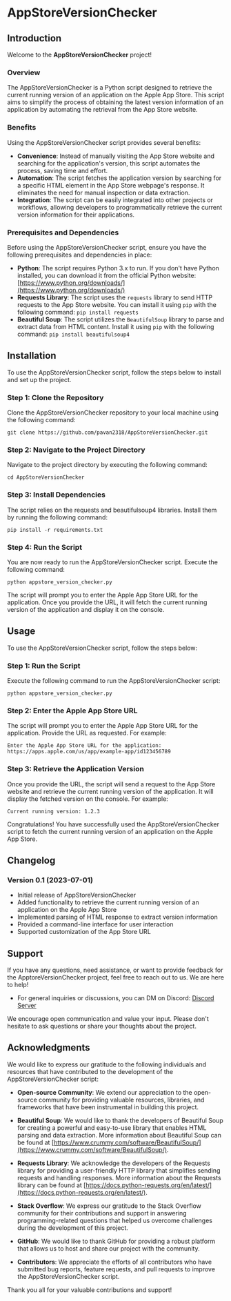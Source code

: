 # AppStoreVersionChecker
## Introduction

Welcome to the **AppStoreVersionChecker** project!

### Overview
The AppStoreVersionChecker is a Python script designed to retrieve the current running version of an application on the Apple App Store. This script aims to simplify the process of obtaining the latest version information of an application by automating the retrieval from the App Store website.

### Benefits
Using the AppStoreVersionChecker script provides several benefits:
- **Convenience**: Instead of manually visiting the App Store website and searching for the application's version, this script automates the process, saving time and effort.
- **Automation**: The script fetches the application version by searching for a specific HTML element in the App Store webpage's response. It eliminates the need for manual inspection or data extraction.
- **Integration**: The script can be easily integrated into other projects or workflows, allowing developers to programmatically retrieve the current version information for their applications.

### Prerequisites and Dependencies
Before using the AppStoreVersionChecker script, ensure you have the following prerequisites and dependencies in place:
- **Python**: The script requires Python 3.x to run. If you don't have Python installed, you can download it from the official Python website: [https://www.python.org/downloads/](https://www.python.org/downloads/)
- **Requests Library**: The script uses the `requests` library to send HTTP requests to the App Store website. You can install it using `pip` with the following command: `pip install requests`
- **Beautiful Soup**: The script utilizes the `BeautifulSoup` library to parse and extract data from HTML content. Install it using `pip` with the following command: `pip install beautifulsoup4`

## Installation

To use the AppStoreVersionChecker script, follow the steps below to install and set up the project.

### Step 1: Clone the Repository
Clone the AppStoreVersionChecker repository to your local machine using the following command:
```
git clone https://github.com/pavan2318/AppStoreVersionChecker.git
```
### Step 2: Navigate to the Project Directory
Navigate to the project directory by executing the following command:
```
cd AppStoreVersionChecker
```
### Step 3: Install Dependencies
The script relies on the requests and beautifulsoup4 libraries. Install them by running the following command:
```
pip install -r requirements.txt
```
### Step 4: Run the Script
You are now ready to run the AppStoreVersionChecker script. Execute the following command:
```
python appstore_version_checker.py
```
The script will prompt you to enter the Apple App Store URL for the application. Once you provide the URL, it will fetch the current running version of the application and display it on the console.

## Usage

To use the AppStoreVersionChecker script, follow the steps below:

### Step 1: Run the Script
Execute the following command to run the AppStoreVersionChecker script:

```
python appstore_version_checker.py
```
### Step 2: Enter the Apple App Store URL
The script will prompt you to enter the Apple App Store URL for the application. Provide the URL as requested. For example:
```
Enter the Apple App Store URL for the application: https://apps.apple.com/us/app/example-app/id123456789
```
### Step 3: Retrieve the Application Version
Once you provide the URL, the script will send a request to the App Store website and retrieve the current running version of the application. It will display the fetched version on the console. For example:
```
Current running version: 1.2.3
```
Congratulations! You have successfully used the AppStoreVersionChecker script to fetch the current running version of an application on the Apple App Store.

## Changelog

### Version 0.1 (2023-07-01)
- Initial release of AppStoreVersionChecker
- Added functionality to retrieve the current running version of an application on the Apple App Store
- Implemented parsing of HTML response to extract version information
- Provided a command-line interface for user interaction
- Supported customization of the App Store URL

## Support

If you have any questions, need assistance, or want to provide feedback for the ApptoreVersionChecker project, feel free to reach out to us. We are here to help!

- For general inquiries or discussions, you can DM on Discord: [Discord Server](https://discordapp.com/users/pavan2318)

We encourage open communication and value your input. Please don't hesitate to ask questions or share your thoughts about the project.

## Acknowledgments

We would like to express our gratitude to the following individuals and resources that have contributed to the development of the AppStoreVersionChecker script:

- **Open-source Community**: We extend our appreciation to the open-source community for providing valuable resources, libraries, and frameworks that have been instrumental in building this project.

- **Beautiful Soup**: We would like to thank the developers of Beautiful Soup for creating a powerful and easy-to-use library that enables HTML parsing and data extraction. More information about Beautiful Soup can be found at [https://www.crummy.com/software/BeautifulSoup/](https://www.crummy.com/software/BeautifulSoup/).

- **Requests Library**: We acknowledge the developers of the Requests library for providing a user-friendly HTTP library that simplifies sending requests and handling responses. More information about the Requests library can be found at [https://docs.python-requests.org/en/latest/](https://docs.python-requests.org/en/latest/).

- **Stack Overflow**: We express our gratitude to the Stack Overflow community for their contributions and support in answering programming-related questions that helped us overcome challenges during the development of this project.

- **GitHub**: We would like to thank GitHub for providing a robust platform that allows us to host and share our project with the community.

- **Contributors**: We appreciate the efforts of all contributors who have submitted bug reports, feature requests, and pull requests to improve the AppStoreVersionChecker script.

Thank you all for your valuable contributions and support!
